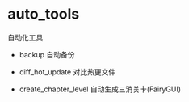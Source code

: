 # auto_tools
自动化工具

* backup 自动备份

* diff_hot_update 对比热更文件

* create_chapter_level 自动生成三消关卡(FairyGUI)